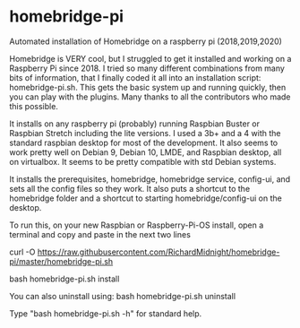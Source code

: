 # homebridge-pi
Automated installation of Homebridge on a raspberry pi  (2018,2019,2020)

Homebridge is VERY cool, but I struggled to get it installed and working on a Raspberry Pi since 2018. I tried so many different combinations from many bits of information, that I finally coded it all into an installation script:  homebridge-pi.sh.  This gets the basic system up and running quickly, then you can play with the plugins.  Many thanks to all the contributors who made this possible.

It installs on any raspberry pi (probably) running Raspbian Buster or Raspbian Stretch including the lite versions. I used a 3b+ and a 4 with the standard raspbian desktop for most of the development.  It also seems to work pretty well on Debian 9, Debian 10, LMDE, and Raspbian desktop, all on virtualbox.  It seems to be pretty compatible with std Debian systems.

It installs the prerequisites, homebridge, homebridge service, config-ui, and sets all the config files so they work.  It also puts a shortcut to the homebridge folder and a shortcut to starting homebridge/config-ui on the desktop.


To run this, on your new Raspbian or Raspberry-Pi-OS install, open a terminal and copy and paste in the next two lines

   curl -O https://raw.githubusercontent.com/RichardMidnight/homebridge-pi/master/homebridge-pi.sh
   
   bash homebridge-pi.sh install
   
   
You can also uninstall using:
   bash homebridge-pi.sh uninstall
   
Type "bash homebridge-pi.sh -h"  for standard help.   
